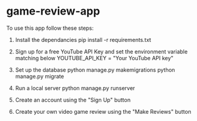 # game-review-app

To use this app follow these steps:

1. Install the dependancies
pip install -r requirements.txt

2. Sign up for a free YouTube API Key and set the environment variable matching below
YOUTUBE_API_KEY = "Your YouTube API key"

3. Set up the database
python manage.py makemigrations
python manage.py migrate

4. Run a local server
python manage.py runserver

5. Create an account using the "Sign Up" button

6. Create your own video game review using the "Make Reviews" button
